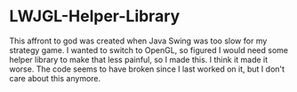 # LWJGL-Helper-Library

This affront to god was created when Java Swing was too slow for my strategy game. I wanted to switch to OpenGL, so figured I would need some helper library to make that less painful, so I made this. I think it made it worse. The code seems to have broken since I last worked on it, but I don't care about this anymore.
